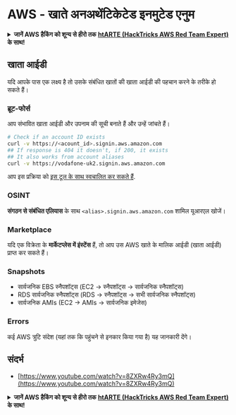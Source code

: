 # AWS - खाते अनअथेंटिकेटेड इनमुटेड एनुम

<details>

<summary><strong>जानें AWS हैकिंग को शून्य से हीरो तक</strong> <a href="https://training.hacktricks.xyz/courses/arte"><strong>htARTE (HackTricks AWS Red Team Expert)</strong></a><strong> के साथ!</strong></summary>

HackTricks का समर्थन करने के अन्य तरीके:

* यदि आप अपनी **कंपनी का विज्ञापन HackTricks में देखना चाहते हैं** या **HackTricks को PDF में डाउनलोड करना चाहते हैं** तो [**सब्सक्रिप्शन प्लान्स**](https://github.com/sponsors/carlospolop) देखें!
* [**आधिकारिक PEASS और HackTricks स्वैग**](https://peass.creator-spring.com) प्राप्त करें
* हमारे विशेष [**NFTs**](https://opensea.io/collection/the-peass-family) कलेक्शन, [**The PEASS Family**](https://opensea.io/collection/the-peass-family) खोजें
* **शामिल हों** 💬 [**डिस्कॉर्ड समूह**](https://discord.gg/hRep4RUj7f) या [**टेलीग्राम समूह**](https://t.me/peass) या हमें **ट्विटर** 🐦 [**@hacktricks_live**](https://twitter.com/hacktricks_live)** पर **फॉलो** करें।
* **हैकिंग ट्रिक्स साझा करें और PRs सबमिट करके** [**HackTricks**](https://github.com/carlospolop/hacktricks) और [**HackTricks Cloud**](https://github.com/carlospolop/hacktricks-cloud) github repos में।

</details>

## खाता आईडी

यदि आपके पास एक लक्ष्य है तो उसके संबंधित खातों की खाता आईडी की पहचान करने के तरीके हो सकते हैं।

### ब्रूट-फोर्स

आप संभावित खाता आईडी और उपनाम की सूची बनाते हैं और उन्हें जांचते हैं।
```bash
# Check if an account ID exists
curl -v https://<acount_id>.signin.aws.amazon.com
## If response is 404 it doesn't, if 200, it exists
## It also works from account aliases
curl -v https://vodafone-uk2.signin.aws.amazon.com
```
आप इस प्रक्रिया को [इस टूल के साथ स्वचालित कर सकते हैं](https://github.com/dagrz/aws\_pwn/blob/master/reconnaissance/validate\_accounts.py).

### OSINT

**संगठन से संबंधित एलियास** के साथ `<alias>.signin.aws.amazon.com` शामिल यूआरएल खोजें।

### Marketplace

यदि एक विक्रेता के **मार्केटप्लेस में इंस्टेंस** हैं, तो आप उस AWS खाते के मालिक आईडी (खाता आईडी) प्राप्त कर सकते हैं।

### Snapshots

* सार्वजनिक EBS स्नैपशॉट्स (EC2 -> स्नैपशॉट्स -> सार्वजनिक स्नैपशॉट्स)
* RDS सार्वजनिक स्नैपशॉट्स (RDS -> स्नैपशॉट्स -> सभी सार्वजनिक स्नैपशॉट्स)
* सार्वजनिक AMIs (EC2 -> AMIs -> सार्वजनिक इमेजेस)

### Errors

कई AWS त्रुटि संदेश (यहां तक कि पहुंचने से इनकार किया गया है) यह जानकारी देंगे।

## संदर्भ

* [https://www.youtube.com/watch?v=8ZXRw4Ry3mQ](https://www.youtube.com/watch?v=8ZXRw4Ry3mQ)

<details>

<summary><strong>जानें AWS हैकिंग को शून्य से हीरो तक</strong> <a href="https://training.hacktricks.xyz/courses/arte"><strong>htARTE (HackTricks AWS Red Team Expert)</strong></a><strong> के साथ!</strong></summary>

HackTricks का समर्थन करने के अन्य तरीके:

* यदि आप अपनी **कंपनी की विज्ञापनित करना चाहते हैं HackTricks** या **HackTricks को PDF में डाउनलोड करना चाहते हैं** तो [**सब्सक्रिप्शन प्लान्स देखें**](https://github.com/sponsors/carlospolop)!
* [**आधिकारिक PEASS & HackTricks स्वैग**](https://peass.creator-spring.com) प्राप्त करें
* हमारे विशेष [**NFTs**](https://opensea.io/collection/the-peass-family) कलेक्शन [**The PEASS Family**](https://opensea.io/collection/the-peass-family) खोजें
* **शामिल हों** 💬 [**डिस्कॉर्ड समूह**](https://discord.gg/hRep4RUj7f) या [**टेलीग्राम समूह**](https://t.me/peass) या हमें **ट्विटर** 🐦 [**@hacktricks_live**](https://twitter.com/hacktricks_live)** पर फॉलो** करें।
* **हैकिंग ट्रिक्स साझा करें PRs सबमिट करके** [**HackTricks**](https://github.com/carlospolop/hacktricks) और [**HackTricks Cloud**](https://github.com/carlospolop/hacktricks-cloud) github repos को।

</details>
